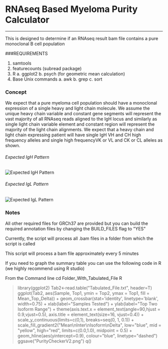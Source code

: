 # RNAseq Based Myeloma Purity Calculator
----

This is designed to determine if an RNAseq result bam file contains a pure monoclonal B cell population

###REQUIREMENTS

1. samtools
2. featurecounts (subread package)
3. R
  a. ggplot2
  b. psych (for geometric mean calculation)
4. Base Unix commands
  a. awk
  b. grep
  c. sort


### Concept

We expect that a pure myeloma cell population should have a monoclonal expression of a single heavy and light chain molecule. We assume the unique heavy chain variable and constant gene segments will represent the vast majority of all RNAseq reads aligned to the IgH locus and similarly as single light chain variable element and constant region will represent the majority of the light chain alignments.  We expect that a heavy chain and light chain expressing patient will have single IgH VH and CH high frequency alleles and single high frequencyVK or VL and CK or CL alleles as shown.


###### Expected IgH Pattern
![Expected IgH Pattern](/images/Expected_Good_Myeloma_IgH.png)

###### Expected IgL Pattern
![Expected IgL Pattern](/images/Expected_Good_Myeloma_IgL.png)

### Notes

All other required files for GRCh37 are provided but you can build the required annotation files by changing the BUILD_FILES flag to "YES"

Currently, the script will process all .bam files in a folder from which the script is called

This script will process a bam file approximately every 5 minutes

If you need to graph the summary table you can use the following code in R (we highly recommend using R studio)

From the Command line
cd Folder_With_Tabulated_File
R
> library(ggplot2)
> Tab2<-read.table("Tabulated_File.txt", header=T)
> ggplot(Tab2, aes(Sample, Top1, ymin = Top2, ymax = Top1, fill = Mean_Top_Delta)) + geom_crossbar(stat='identity', linetype='blank', width=0.75) + xlab(label="Samples Tested") + ylab(label="Top Two Isoform Range") + theme(axis.text.x = element_text(angle=90,hjust = 0.9,vjust=0.5), axis.title = element_text(size=16, vjust=0.4)) + scale_y_continuous(limits=c(0,1), breaks=seq(0, 1, 0.1)) + scale_fill_gradient2("Mean\nInter\nIsoform\nDelta", low="blue", mid = "yellow", high="red", limits=c(0.0,1.0), midpoint = 0.5) + geom_hline(aes(yintercept=0.9), colour="blue", linetype="dashed")
> ggsave("PurityCheckerV2.png")
> q()

